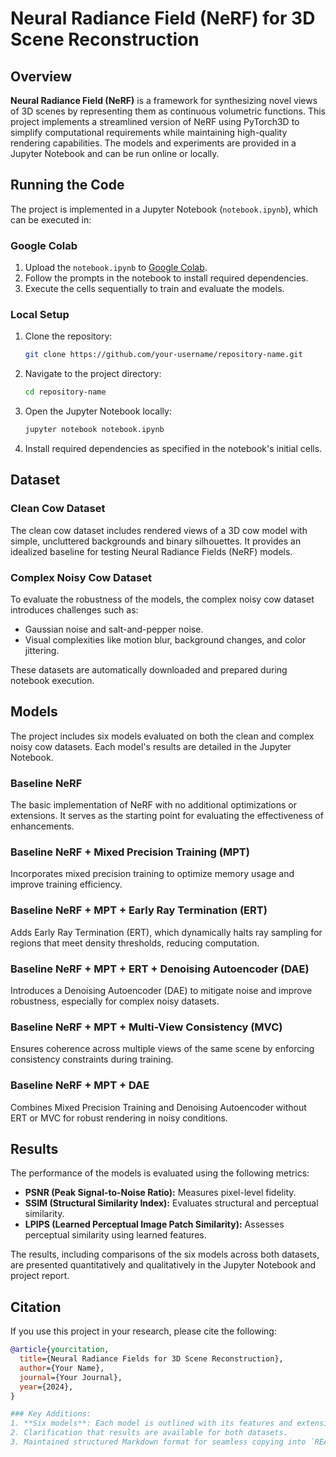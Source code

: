 # Neural Radiance Field (NeRF) for 3D Scene Reconstruction

## Overview
**Neural Radiance Field (NeRF)** is a framework for synthesizing novel views of 3D scenes by representing them as continuous volumetric functions. This project implements a streamlined version of NeRF using PyTorch3D to simplify computational requirements while maintaining high-quality rendering capabilities. The models and experiments are provided in a Jupyter Notebook and can be run online or locally.

## Running the Code

The project is implemented in a Jupyter Notebook (`notebook.ipynb`), which can be executed in:

### Google Colab
1. Upload the `notebook.ipynb` to [Google Colab](https://colab.research.google.com/).
2. Follow the prompts in the notebook to install required dependencies.
3. Execute the cells sequentially to train and evaluate the models.

### Local Setup
1. Clone the repository:
    ```bash
    git clone https://github.com/your-username/repository-name.git
    ```
2. Navigate to the project directory:
    ```bash
    cd repository-name
    ```
3. Open the Jupyter Notebook locally:
    ```bash
    jupyter notebook notebook.ipynb
    ```
4. Install required dependencies as specified in the notebook's initial cells.

## Dataset

### Clean Cow Dataset
The clean cow dataset includes rendered views of a 3D cow model with simple, uncluttered backgrounds and binary silhouettes. It provides an idealized baseline for testing Neural Radiance Fields (NeRF) models.

### Complex Noisy Cow Dataset
To evaluate the robustness of the models, the complex noisy cow dataset introduces challenges such as:
- Gaussian noise and salt-and-pepper noise.
- Visual complexities like motion blur, background changes, and color jittering.

These datasets are automatically downloaded and prepared during notebook execution.

## Models

The project includes six models evaluated on both the clean and complex noisy cow datasets. Each model's results are detailed in the Jupyter Notebook.

### Baseline NeRF
The basic implementation of NeRF with no additional optimizations or extensions. It serves as the starting point for evaluating the effectiveness of enhancements.

### Baseline NeRF + Mixed Precision Training (MPT)
Incorporates mixed precision training to optimize memory usage and improve training efficiency.

### Baseline NeRF + MPT + Early Ray Termination (ERT)
Adds Early Ray Termination (ERT), which dynamically halts ray sampling for regions that meet density thresholds, reducing computation.

### Baseline NeRF + MPT + ERT + Denoising Autoencoder (DAE)
Introduces a Denoising Autoencoder (DAE) to mitigate noise and improve robustness, especially for complex noisy datasets.

### Baseline NeRF + MPT + Multi-View Consistency (MVC)
Ensures coherence across multiple views of the same scene by enforcing consistency constraints during training.

### Baseline NeRF + MPT + DAE
Combines Mixed Precision Training and Denoising Autoencoder without ERT or MVC for robust rendering in noisy conditions.

## Results
The performance of the models is evaluated using the following metrics:
- **PSNR (Peak Signal-to-Noise Ratio):** Measures pixel-level fidelity.
- **SSIM (Structural Similarity Index):** Evaluates structural and perceptual similarity.
- **LPIPS (Learned Perceptual Image Patch Similarity):** Assesses perceptual similarity using learned features.

The results, including comparisons of the six models across both datasets, are presented quantitatively and qualitatively in the Jupyter Notebook and project report.

## Citation
If you use this project in your research, please cite the following:

```bibtex
@article{yourcitation,
  title={Neural Radiance Fields for 3D Scene Reconstruction},
  author={Your Name},
  journal={Your Journal},
  year={2024},
}

### Key Additions:
1. **Six models**: Each model is outlined with its features and extensions using Markdown section headers.
2. Clarification that results are available for both datasets.
3. Maintained structured Markdown format for seamless copying into `README.md`.
